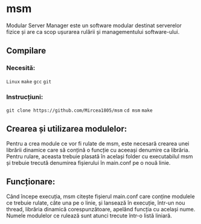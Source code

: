 # msm

Modular Server Manager este un software modular destinat serverelor fizice și are ca scop ușurarea rulării și managementului software-ului.

## Compilare
### Necesită: 
`Linux`
`make`
`gcc`
`git`
### Instrucțiuni:
`git clone https://github.com/Mircea1805/msm`
`cd msm`
`make`

## Crearea și utilizarea modulelor:
Pentru a crea module ce vor fi rulate de msm, este necesară crearea unei librării dinamice care să conțină o funcție cu aceeași denumire ca librăria. Pentru rulare, aceasta trebuie plasată în același folder cu executabilul msm și trebuie trecută denumirea fișierului în main.conf pe o nouă linie.

## Funcționare:
Când începe execuția, msm citește fișierul main.conf care conține modulele ce trebuie rulate, câte una pe o linie, și lansează în execuție, într-un nou thread, librăria dinamică corespunzătoare, apelând funcția cu același nume. Numele modulelor ce rulează sunt atunci trecute într-o listă liniară.
